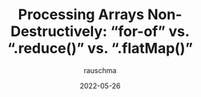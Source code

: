 ---
author: rauschma
date: 2022-05-26
draft: true
permalink: false
tags:
  - javascript
  - arrays
  - comparisons
target_url: https://2ality.com/2022/05/processing-arrays-non-destructively.html
title: "Processing Arrays Non-Destructively: “for-of” vs. “.reduce()” vs. “.flatMap()”"
---